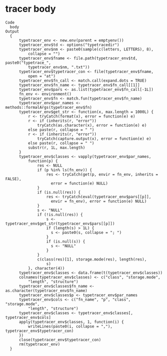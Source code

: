 # tracer body

    Code
      body
    Output
      {
          typetracer_env <- new.env(parent = emptyenv())
          typetracer_env$td <- options("typetracedir")
          typetracer_env$nm <- paste0(sample(c(letters, LETTERS), 8), 
              collapse = "")
          typetracer_env$fname <- file.path(typetracer_env$td, paste0("typetrace_", 
              typetracer_env$nm, ".txt"))
          typetracer_env$typetracer_con <- file(typetracer_env$fname, 
              open = "at")
          typetracer_env$fn_call <- match.call(expand.dots = TRUE)
          typetracer_env$fn_name <- typetracer_env$fn_call[[1]]
          typetracer_env$pars <- as.list(typetracer_env$fn_call[-1L])
          fn_env <- environment()
          typetracer_env$fn <- match.fun(typetracer_env$fn_name)
          typetracer_env$par_names <- methods::formalArgs(typetracer_env$fn)
          typetracer_env$get_str <- function(x, max.length = 1000L) {
              r <- tryCatch(format(x), error = function(e) e)
              r <- if (inherits(r, "error")) 
                  tryCatch(as.character(x), error = function(e) e)
              else paste(r, collapse = " ")
              r <- if (inherits(r, "error")) 
                  tryCatch(capture.output(x), error = function(e) e)
              else paste(r, collapse = " ")
              substr(r, 1L, max.length)
          }
          typetracer_env$classes <- vapply(typetracer_env$par_names, 
              function(p) {
                  res <- NULL
                  if (p %in% ls(fn_env)) {
                      res <- tryCatch(get(p, envir = fn_env, inherits = FALSE), 
                        error = function(e) NULL)
                  }
                  if (is.null(res)) {
                      res <- tryCatch(eval(typetracer_env$pars[[p]], 
                        envir = fn_env), error = function(e) NULL)
                  }
                  s <- "NULL"
                  if (!is.null(res)) {
                      s <- typetracer_env$get_str(typetracer_env$pars[[p]])
                      if (length(s) > 1L) {
                        s <- paste0(s, collapse = "; ")
                      }
                      if (is.null(s)) {
                        s <- "NULL"
                      }
                  }
                  c(class(res)[1], storage.mode(res), length(res), 
                      s)
              }, character(4))
          typetracer_env$classes <- data.frame(t(typetracer_env$classes))
          colnames(typetracer_env$classes) <- c("class", "storage.mode", 
              "length", "structure")
          typetracer_env$classes$fn_name <- as.character(typetracer_env$fn_name)
          typetracer_env$classes$p <- typetracer_env$par_names
          typetracer_env$cols <- c("fn_name", "p", "class", "storage.mode", 
              "length", "structure")
          typetracer_env$classes <- typetracer_env$classes[, typetracer_env$cols]
          apply(typetracer_env$classes, 1, function(i) {
              writeLines(paste0(i, collapse = ","), typetracer_env$typetracer_con)
          })
          close(typetracer_env$typetracer_con)
          rm(typetracer_env)
      }

